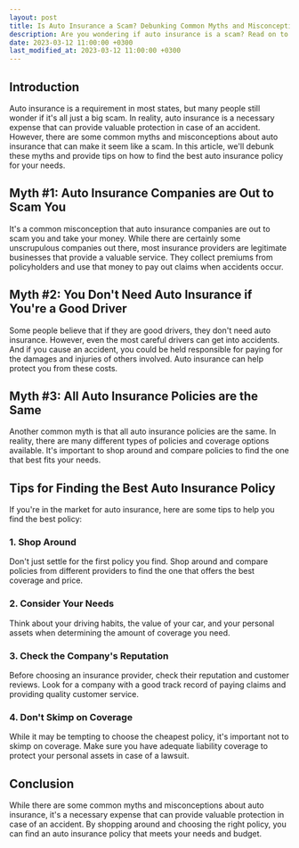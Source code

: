 ```yaml
---
layout: post
title: Is Auto Insurance a Scam? Debunking Common Myths and Misconceptions
description: Are you wondering if auto insurance is a scam? Read on to learn the truth behind common myths and misconceptions, and get tips on how to find the best auto insurance policy for your needs.
date: 2023-03-12 11:00:00 +0300
last_modified_at: 2023-03-12 11:00:00 +0300
---
```


## Introduction

Auto insurance is a requirement in most states, but many people still wonder if it's all just a big scam. In reality, auto insurance is a necessary expense that can provide valuable protection in case of an accident. However, there are some common myths and misconceptions about auto insurance that can make it seem like a scam. In this article, we'll debunk these myths and provide tips on how to find the best auto insurance policy for your needs.

## Myth #1: Auto Insurance Companies are Out to Scam You

It's a common misconception that auto insurance companies are out to scam you and take your money. While there are certainly some unscrupulous companies out there, most insurance providers are legitimate businesses that provide a valuable service. They collect premiums from policyholders and use that money to pay out claims when accidents occur.

## Myth #2: You Don't Need Auto Insurance if You're a Good Driver

Some people believe that if they are good drivers, they don't need auto insurance. However, even the most careful drivers can get into accidents. And if you cause an accident, you could be held responsible for paying for the damages and injuries of others involved. Auto insurance can help protect you from these costs.

## Myth #3: All Auto Insurance Policies are the Same

Another common myth is that all auto insurance policies are the same. In reality, there are many different types of policies and coverage options available. It's important to shop around and compare policies to find the one that best fits your needs.

## Tips for Finding the Best Auto Insurance Policy

If you're in the market for auto insurance, here are some tips to help you find the best policy:

### 1. Shop Around

Don't just settle for the first policy you find. Shop around and compare policies from different providers to find the one that offers the best coverage and price.

### 2. Consider Your Needs

Think about your driving habits, the value of your car, and your personal assets when determining the amount of coverage you need.

### 3. Check the Company's Reputation

Before choosing an insurance provider, check their reputation and customer reviews. Look for a company with a good track record of paying claims and providing quality customer service.

### 4. Don't Skimp on Coverage

While it may be tempting to choose the cheapest policy, it's important not to skimp on coverage. Make sure you have adequate liability coverage to protect your personal assets in case of a lawsuit.

## Conclusion

While there are some common myths and misconceptions about auto insurance, it's a necessary expense that can provide valuable protection in case of an accident. By shopping around and choosing the right policy, you can find an auto insurance policy that meets your needs and budget.